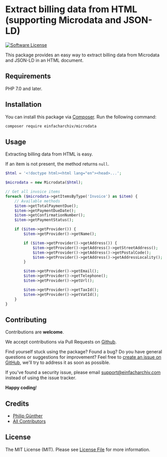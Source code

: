 # Extract billing data from HTML (supporting Microdata and JSON-LD)

[![Software License](https://img.shields.io/badge/license-MIT-brightgreen.svg?style=flat-square)](LICENSE.md)

This package provides an easy way to extract billing data from Microdata and JSON-LD in an HTML document.

## Requirements
PHP 7.0 and later.

## Installation
You can install this package via [Composer](http://getcomposer.org). Run the following command:

```bash
composer require einfacharchiv/microdata
```

## Usage
Extracting billing data from HTML is easy.

If an item is not present, the method returns `null`.

```php
$html = '<!doctype html><html lang="en"><head>...';

$microdata = new Microdata($html);

// Get all invoice items
foreach ($microdata->getItemsByType('Invoice') as $item) {
    // Available methods
    $item->getTotalPaymentDue();
    $item->getPaymentDueDate();
    $item->getConfirmationNumber();
    $item->getPaymentStatus();

    if ($item->getProvider()) {
        $item->getProvider()->getName();

        if ($item->getProvider()->getAddress()) {
            $item->getProvider()->getAddress()->getStreetAddress();
            $item->getProvider()->getAddress()->getPostalCode();
            $item->getProvider()->getAddress()->getAddressLocality();
        }

        $item->getProvider()->getEmail();
        $item->getProvider()->getTelephone();
        $item->getProvider()->getUrl();

        $item->getProvider()->getTaxId();
        $item->getProvider()->getVatId();
    }
}
```

## Contributing
Contributions are **welcome**.

We accept contributions via Pull Requests on [Github](https://github.com/einfachArchiv/microdata).

Find yourself stuck using the package? Found a bug? Do you have general questions or suggestions for improvement? Feel free to [create an issue on GitHub](https://github.com/einfachArchiv/microdata/issues), we'll try to address it as soon as possible.

If you've found a security issue, please email [support@einfacharchiv.com](mailto:support@einfacharchiv.com) instead of using the issue tracker.

**Happy coding**!

## Credits
- [Philip Günther](https://github.com/Pag-Man)
- [All Contributors](https://github.com/einfachArchiv/microdata/contributors)

## License
The MIT License (MIT). Please see [License File](LICENSE) for more information.
